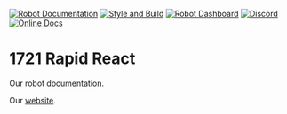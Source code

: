 [![Robot Documentation](https://github.com/FRC-1721/1721-RapidReact/actions/workflows/docs-workflow.yml/badge.svg)](https://github.com/FRC-1721/1721-RapidReact/actions/workflows/docs-workflow.yml)
[![Style and Build](https://github.com/FRC-1721/1721-RapidReact/actions/workflows/build-workflow.yml/badge.svg)](https://github.com/FRC-1721/1721-RapidReact/actions/workflows/build-workflow.yml)
[![Robot Dashboard](https://github.com/FRC-1721/1721-RapidReact/actions/workflows/dashboard-workflow.yml/badge.svg)](https://github.com/FRC-1721/1721-RapidReact/actions/workflows/dashboard-workflow.yml)
[![Discord](https://img.shields.io/discord/590309936538451972.svg?label=&logo=discord&logoColor=ffffff&color=7389D8&labelColor=6A7EC2)](https://discord.gg/Hf6NGkGS8T)
[![Online Docs](https://readthedocs.org/projects/1721-rapidreact/badge/?version=latest)](https://1721-rapidreact.readthedocs.io/en/latest/?badge=latest)

# 1721 Rapid React

Our robot [documentation](https://1721-rapidreact.readthedocs.io/en/latest/).

Our [website](https://www.frc1721.org/).
